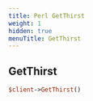 ```yaml
---
title: Perl GetThirst
weight: 1
hidden: true
menuTitle: GetThirst
---
```

## GetThirst
```perl
$client->GetThirst()
```